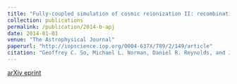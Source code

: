 ```yaml
---
title: "Fully-coupled simulation of cosmic reionization II: recombinations, clumping factors, and the photon budget for reionization"
collection: publications
permalink: /publication/2014-b-apj
date: 2014-01-01
venue: "The Astrophysical Journal"
paperurl: "http://iopscience.iop.org/0004-637X/789/2/149/article"
citation: "Geoffrey C. So, Michael L. Norman, Daniel R. Reynolds, and John H. Wise. (2014). &quot;Fully-coupled simulation of cosmic reionization II: recombinations, clumping factors, and the photon budget for reionization.&quot; <i>The Astrophysical Journal</i>, 789(2):149."
---
```


[arXiv eprint](https://arxiv.org/abs/1311.2152)
